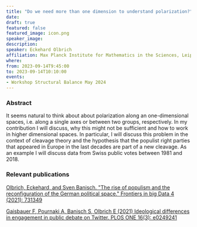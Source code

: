 ```yaml
---
title: "Do we need more than one dimension to understand polarization?"
date:
draft: true
featured: false
featured_image: icon.png
speaker_image:
description:
speaker: Eckehard Olbrich
affiliation: Max Planck Institute for Mathematics in the Sciences, Leipzig
where:
from: 2023-09-14T9:45:00
to: 2023-09-14T10:10:00
events:
- Workshop Structural Balance May 2024 
---
```


### Abstract

It seems natural to think about about polarization along an one-dimensional spaces, i.e. along a single axes or between two groups, respectively. In my contribution I will discuss, why this might not be sufficient and how to work in higher dimensional spaces. In particular, I will discuss this problem in the context of cleavage theory and the hypothesis that the populist right parties that appeared in Europe in the last decades are part of a new cleavage. As an example I will discuss data from Swiss public votes between 1981 and 2018. 

### Relevant publications 

[Olbrich, Eckehard, and Sven Banisch. "The rise of populism and the reconfiguration of the German political space." Frontiers in big Data 4 (2021): 731349](https://www.frontiersin.org/articles/10.3389/fdata.2021.731349/full)

[Gaisbauer F, Pournaki A, Banisch S, Olbrich E (2021) Ideological differences in engagement in public debate on Twitter. PLOS ONE 16(3): e0249241](https://doi.org/10.1371/journal.pone.0249241)
